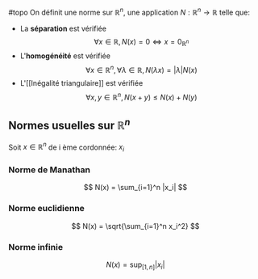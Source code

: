 #topo
On définit une norme sur $\mathbb{R}^n$, une application $N: \mathbb{R}^n \to \mathbb{R}$ telle que:

- La __séparation__ est vérifiée
$$\forall x \in \mathbb{R}, N(x) = 0 \Leftrightarrow x = 0_{\mathbb{R}^n}$$
- L'**homogénéité** est vérifiée
$$\forall x \in \mathbb{R}^n, \forall \lambda \in \mathbb{R},  N(\lambda x) = |\lambda|N(x)$$
- L'[[Inégalité triangulaire]] est vérifiée
$$ \forall x,y \in \mathbb{R}^n, N(x+y) \leq N(x)+N(y) $$

## Normes usuelles sur $\mathbb{R}^n$

Soit $x \in \mathbb{R}^n$ de i ème cordonnée: $x_i$
### Norme de Manathan

$$ N(x) = \sum_{i=1}^n |x_i| $$
### Norme euclidienne
$$ N(x) = \sqrt{\sum_{i=1}^n x_i^2} $$

### Norme infinie
$$N(x) = \sup_{[1, n]}{|x_i|} $$


